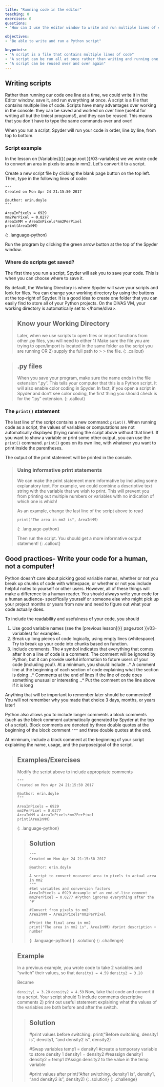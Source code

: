 ```yaml
---
title: "Running code in the editor"
teaching: 0
exercises: 0
questions:
- "How can I use the editor window to write and run multiple lines of code at once?"

objectives:
- "Be able to write and run a Python script"

keypoints:
- "A script is a file that contains multiple lines of code"
- "A script can be run all at once rather than writing and running one line at a time"
- "A script can be reused over and over again"
---
```


## Writing scripts

Rather than running our code one line at a time, we could write it in the Editor window, save it, and run everything at once.
A script is a file that contains multiple line of code.  Scripts have many advantages over working in the console: they can be 
saved and worked on over time (useful for writing all but the tiniest programs!), and they can be reused.  This means that you
don't have to type the same commands over and over!

When you run a script, Spyder will run your code in order, line by line, from top to bottom.

### Script example
In the lesson on [Variables]({{ page.root }}/03-variables) we we wrote code to convert an area in pixels to area in mm2.  Let's convert it to a script.

Create a new script file by clicking the blank page button on the top left.  Then, type in the following lines of code:

~~~
"""
Created on Mon Apr 24 21:15:50 2017

@author: erin.doyle
"""

AreaInPixels = 6929
mm2PerPixel = 0.0277
AreaInMM = AreaInPixels*mm2PerPixel
print(AreaInMM)
~~~ 
{: .language-python}

Run the program by clicking the green arrow button at the top of the Spyder window.

### Where do scripts get saved?

The first time you run a script, Spyder will ask you to save your code.  This is when you can choose where to save it.

By default, the Working Directory is where Spyder will save your scripts and look for files.  You can change your working
directory by using the buttons at the top-right of Spyder.  It is a good idea to create one folder that you can easily find to
store all of your Python projects.  On the DIVAS VM, your working directory is automatically set to </home/diva>.

> ## Know your Working Directory
> Later, when we use scripts to open files or import functions from other .py files, you will need to either 1) Make sure the 
> file you are trying to open/import is located in the same folder as the script you are running OR 2) supply the full path to > > the file.
{: .callout}

> ## .py files
> When you save your program, make sure the name ends in the file extension “.py”.  This tells  your computer that this is a 
> Python script.  It will also enable color coding in Spyder.  In fact, if you open a script in Spyder and don’t see color 
> coding, the first thing you should check is for the “.py” extension.
{: .callout}

### The ```print()``` statement
The last line of the script contains a new command: ```print()```.  When running code as a script, the values of variables or 
computations are not automatically displayed (trying running the script above without that line!).  If you want to show a 
variable or print some other output, you can use the ```print()``` command.  ```print()``` goes on its own line, with whatever 
you want to print inside the parentheses.

The output of the print statement will be printed in the console.

> ### Using informative print statements
> We can make the print statement more informative by including some explanatory text.  For example, we could combine a 
> descriptive text string with the variable that we wish to print.  This will prevent you from printing out multiple numbers or 
> variables with no indication of which one is which!
>
> As an example, change the last line of the script above to read
> ~~~
> print("The area in mm2 is", AreaInMM)
> ~~~
> {: .language-python}
>
> Then run the script.  You should get a more informative output statement!
{: .callout}

## Good practices- Write your code for a human, not a computer!

Python doesn’t care about picking good variable names, whether or not you break up chunks of code with whitespace, or whether or 
not you include helpful notes to yourself or other users.  However, all of these things will make a difference to a human 
reader.  You should always write your code for a human audience- specifically yourself or someone else who might pick up your 
project months or years from now and need to figure out what your code actually does.

To include the readability and usefulness of your code, you should
1. Use good variable names (see the [previous lesson]({{ page.root }}/03-variables) for examples.
2. Break up long pieces of code logically, using empty lines (whitespace).  Try to break up your code into chunks based on 
function.
3. Include comments.  The ```#``` symbol indicates that everything that comes after it on a line of code is a comment.  The 
comment will be ignored by Python, but it can provide useful information to future users of your code (including you!).  At a 
minimum, you should include
..* A comment line at the beginning of each section of code explaining what the section is doing
..* Comments at the end of lines if the line of code does something unusual or interesting
..* Put the comment on the line above if it is long

Anything that will be important to remember later should be commented!  You will not remember why you made that choice 3 days, 
months, or years later!

Python also allows you to include longer comments a block comments (such as the block comment automatically generated by Spyder 
at the top of a script).  Block comments are denoted by three double quotes at the beginning of the block comment ```"""``` and three 
double quotes at the end. 

At minimum, include a block comment at the beginning of your script explaining the name, usage, and the purpose/goal of the 
script.

> ## Examples/Exercises
> Modify the script above to include appropriate comments
> ~~~ 
> """
> Created on Mon Apr 24 21:15:50 2017
> 
> @author: erin.doyle
> """
> 
> AreaInPixels = 6929
> mm2PerPixel = 0.0277
> AreaInMM = AreaInPixels*mm2PerPixel
> print(AreaInMM)
> ~~~
> {: .language-python}
> > ## Solution
> > ~~~
> > """
> > Created on Mon Apr 24 21:15:50 2017
> > 
> > @author: erin.doyle
> > 
> > A script to convert measured area in pixels to actual area in mm2
> > """
> > #Set variables and conversion factors
> > AreaInPixels = 6929 #example of an end-of-line comment
> > mm2PerPixel = 0.0277 #Python ignores everything after the '#'
> > 
> > #Convert from pixels to mm2
> > AreaInMM = AreaInPixels*mm2PerPixel
> > 
> > #Print the final area in mm2
> > print("The area in mm2 is", AreaInMM) #print description + number
> > ~~~
> > {: .language-python}
> {: .solution}
{: .challenge}

> ## Example
> In a previous example, you wrote code to take 2 variables and “switch” their values, so that
> `density1 = 4.59`
> `density2 = 3.28`
> 
> Became
> 
> `density1 = 3.28`
> `density2 = 4.59`
>Now, take that code and convert it to a script.  Your script should 1) include comments descriptive comments 2) print out useful statement explaining what the values of the variables are both before and after the switch.
> > ## Solution
> > #print values before switching:
> > print(“Before switching, density1 is”, density1, “and density2 is”, density2) 
> >
> >
> > #Swap variables
> > temp1 = density1 #create a temporary variable to store density 1
> > density1 = density2 #reassign density1
> > density2 = temp1 #Assign density2 to the value in the temp variable
> > 
> > #print values after
> > print(“After switching, density1 is”, density1, “and density2 is”, density2)
> {: .solution}
{: .challenge}
